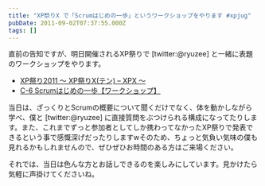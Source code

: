 ```yaml
---
title: "XP祭りX で「Scrumはじめの一歩」というワークショップをやります #xpjug"
pubDate: 2011-09-02T07:37:55.000Z
tags: []
---
```


直前の告知ですが、明日開催されるXP祭りで [twitter:@ryuzee] と一緒に表題のワークショップをやります。

- [XP祭り2011 〜 XP祭りX(テン) &ndash; XPX 〜](http://xpjug.com/xpx/)
- [C-6 Scrumはじめの一歩【ワークショップ】](http://xpjug.com/xpx-contents-c6/)

当日は、ざっくりとScrumの概要について聞くだけでなく、体を動かしながら学べ、僕と [twitter:@ryuzee] に直接質問をぶつけられる構成になってたりします。また、これまでずっと参加者としてしか携わってなかったXP祭りで発表できるという事で感慨深げだったりしますwそのため、ちょっと気負い気味の僕も見れるかもしれませんので、ぜひぜひお時間のある方はご来場ください。

それでは、当日は色んな方とお話しできるのを楽しみにしています。見かけたら気軽に声掛けてくださいね。